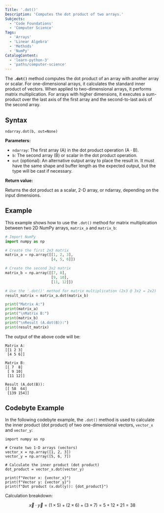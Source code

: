 ```yaml
---
Title: '.dot()'
Description: 'Computes the dot product of two arrays.'
Subjects:
  - 'Code Foundations'
  - 'Computer Science'
Tags:
  - 'Arrays'
  - 'Linear Algebra'
  - 'Methods'
  - 'NumPy'
CatalogContent:
  - 'learn-python-3'
  - 'paths/computer-science'
---
```


The **`.dot()`** method computes the dot product of an array with another array or scalar. For one-dimensional arrays, it calculates the standard inner product of vectors. When applied to two-dimensional arrays, it performs matrix multiplication. For arrays with higher dimensions, it executes a sum-product over the last axis of the first array and the second-to-last axis of the second array.

## Syntax

```pseudo
ndarray.dot(b, out=None)
```

**Parameters:**

- `ndarray`: The first array (A) in the dot product operation (A $\cdot$ B).
- `b`: The second array (B) or scalar in the dot product operation.
- `out` (optional): An alternative output array to place the result in. It must have the same shape and buffer length as the expected output, but the type will be cast if necessary.

**Return value:**

Returns the dot product as a scalar, 2-D array, or ndarray, depending on the input dimensions.

## Example

This example shows how to use the `.dot()` method for matrix multiplication between two 2D NumPy arrays, `matrix_a` and `matrix_b`:

```py
# Import NumPy
import numpy as np

# Create the first 2x3 matrix
matrix_a = np.array([[1, 2, 3],
                     [4, 5, 6]])

# Create the second 3x2 matrix
matrix_b = np.array([[7, 8],
                     [9, 10],
                     [11, 12]])

# Use the '.dot()' method for matrix multiplication (2x3 @ 3x2 = 2x2)
result_matrix = matrix_a.dot(matrix_b)

print("Matrix A:")
print(matrix_a)
print("\nMatrix B:")
print(matrix_b)
print("\nResult (A.dot(B)):")
print(result_matrix)
```

The output of the above code will be:

```shell
Matrix A:
[[1 2 3]
 [4 5 6]]

Matrix B:
[[ 7  8]
 [ 9 10]
 [11 12]]

Result (A.dot(B)):
[[ 58  64]
 [139 154]]
```

## Codebyte Example

In the following codebyte example, the `.dot()` method is used to calculate the inner product (dot product) of two one-dimensional vectors, `vector_x` and `vector_y`:

```codebyte/python
import numpy as np

# Create two 1-D arrays (vectors)
vector_x = np.array([1, 2, 3])
vector_y = np.array([5, 6, 7])

# Calculate the inner product (dot product)
dot_product = vector_x.dot(vector_y)

print(f"Vector x: {vector_x}")
print(f"Vector y: {vector_y}")
print(f"Dot product (x.dot(y)): {dot_product}")
```

Calculation breakdown:

$$\vec{x} \cdot \vec{y} = (1 \times 5) + (2 \times 6) + (3 \times 7) = 5 + 12 + 21 = 38$$
